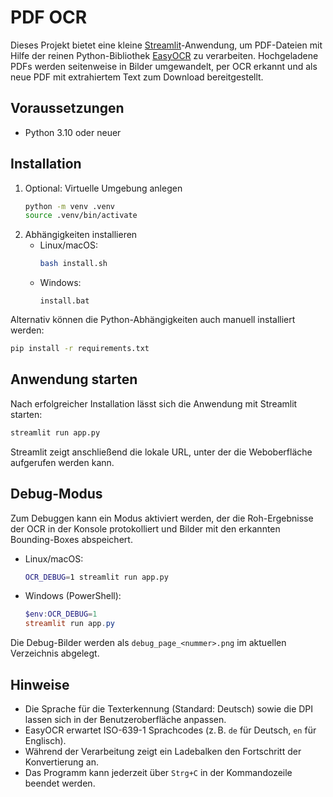 # PDF OCR

Dieses Projekt bietet eine kleine [Streamlit](https://streamlit.io)-Anwendung, um PDF-Dateien mit Hilfe der reinen Python-Bibliothek [EasyOCR](https://github.com/JaidedAI/EasyOCR) zu verarbeiten. Hochgeladene PDFs werden seitenweise in Bilder umgewandelt, per OCR erkannt und als neue PDF mit extrahiertem Text zum Download bereitgestellt.

## Voraussetzungen

- Python 3.10 oder neuer


## Installation

1. Optional: Virtuelle Umgebung anlegen
   ```bash
   python -m venv .venv
   source .venv/bin/activate
   ```
2. Abhängigkeiten installieren
   - Linux/macOS:
     ```bash
     bash install.sh
     ```
   - Windows:
     ```
     install.bat
     ```

Alternativ können die Python-Abhängigkeiten auch manuell installiert werden:
```bash
pip install -r requirements.txt
```

## Anwendung starten

Nach erfolgreicher Installation lässt sich die Anwendung mit Streamlit starten:
```bash
streamlit run app.py
```
Streamlit zeigt anschließend die lokale URL, unter der die Weboberfläche aufgerufen werden kann.

## Debug-Modus

Zum Debuggen kann ein Modus aktiviert werden, der die Roh-Ergebnisse der OCR in der Konsole protokolliert und Bilder mit den erkannten Bounding-Boxes abspeichert.

- Linux/macOS:
  ```bash
  OCR_DEBUG=1 streamlit run app.py
  ```
- Windows (PowerShell):
  ```powershell
  $env:OCR_DEBUG=1
  streamlit run app.py
  ```

Die Debug-Bilder werden als `debug_page_<nummer>.png` im aktuellen Verzeichnis abgelegt.

## Hinweise

- Die Sprache für die Texterkennung (Standard: Deutsch) sowie die DPI lassen sich in der Benutzeroberfläche anpassen.
- EasyOCR erwartet ISO-639-1 Sprachcodes (z. B. `de` für Deutsch, `en` für Englisch).
- Während der Verarbeitung zeigt ein Ladebalken den Fortschritt der Konvertierung an.
- Das Programm kann jederzeit über `Strg+C` in der Kommandozeile beendet werden.
